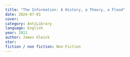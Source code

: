 ```yaml
---
title: "The Information: A History, a Theory, a Flood"
date: 2024-07-01
cover: 
category: AntiLibrary
language: English
year: 2011
author: James Gleick
star: 
fiction / non fiction: Non-Fiction
---
```

